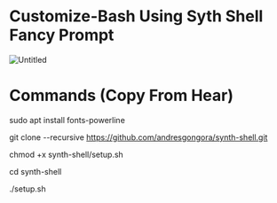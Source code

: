 # Customize-Bash Using Syth Shell Fancy Prompt
![Untitled](https://user-images.githubusercontent.com/81556052/162578174-c3b65742-3e3e-4b5b-98f4-6889f761dc5a.jpg)
# Commands (Copy From Hear)
sudo apt install fonts-powerline

git clone --recursive https://github.com/andresgongora/synth-shell.git

chmod +x synth-shell/setup.sh

cd synth-shell

./setup.sh
